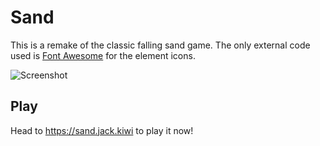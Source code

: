 # Sand

This is a remake of the classic falling sand game. The only external code used is [Font Awesome](https://fontawesome.com/) for the element icons.

![Screenshot](https://github.com/jackcruden/sand/blob/master/screenshot.gif?raw=true)

## Play

Head to https://sand.jack.kiwi to play it now!
